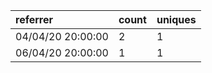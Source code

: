 | referrer          | count | uniques |
| :---------------- | :---- | :------ |
| 04/04/20 20:00:00 | 2     | 1       |
| 06/04/20 20:00:00 | 1     | 1       |